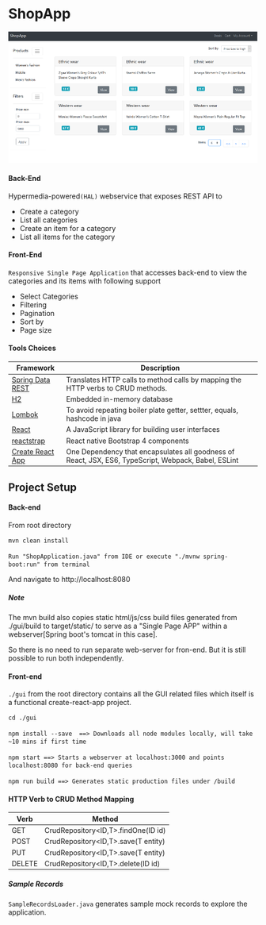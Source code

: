 # ShopApp
<div align="center">
    <img src="docs/screen.png"></img>
</div>

####  Back-End
Hypermedia-powered`(HAL)` webservice that exposes REST API  to
- Create a category
- List all categories
- Create an item for a category
- List all items for the category

#### Front-End
`Responsive Single Page Application` that accesses back-end to view the categories and its items with following support
- Select Categories
- Filtering
- Pagination
- Sort by
- Page size

#### Tools Choices
| Framework        | Description|
| ------------- |-------------|
| [Spring Data REST](https://docs.spring.io/spring-data/rest/docs/2.0.0.M1/reference/html/index.html)    | Translates HTTP calls to method calls by mapping the HTTP verbs to CRUD methods. |
|[H2](http://www.h2database.com/html/main.html)     | Embedded in-memory database       |
| [Lombok](https://projectlombok.org/) | To avoid repeating boiler plate getter, settter, equals, hashcode in java |
| [React](https://reactjs.org/) | A JavaScript library for building user interfaces      |
| [reactstrap](https://reactstrap.github.io/) | React native Bootstrap 4 components      |
| [Create React App](https://github.com/facebook/create-react-app) | One Dependency that encapsulates all goodness of React, JSX, ES6, TypeScript, Webpack, Babel, ESLint     |

## Project Setup

#### Back-end
From root directory
```
mvn clean install

Run "ShopApplication.java" from IDE or execute "./mvnw spring-boot:run" from terminal
```

And navigate to http://localhost:8080

##### Note
 The mvn build also copies static html/js/css build files generated from ./gui/build to target/static/
 to serve as a "Single Page APP" within a webserver[Spring boot's tomcat in this case].

 So there is no need to run separate web-server for fron-end.
 But it is still possible to run both independently.

#### Front-end
`./gui` from the root directory contains all the GUI related files which itself is a functional create-react-app project.
```
cd ./gui

npm install --save  ==> Downloads all node modules locally, will take ~10 mins if first time

npm start ==> Starts a webserver at localhost:3000 and points localhost:8080 for back-end queries

npm run build ==> Generates static production files under /build
```

#### HTTP Verb to CRUD Method Mapping
|Verb |	Method|
|---- |-------|
GET 	|CrudRepository<ID,T>.findOne(ID id)
POST |	CrudRepository<ID,T>.save(T entity)
PUT 	|CrudRepository<ID,T>.save(T entity)
DELETE |	CrudRepository<ID,T>.delete(ID id)

##### Sample Records

`SampleRecordsLoader.java` generates sample mock records to explore the application.